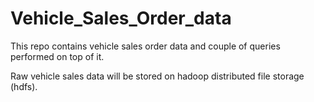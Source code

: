 # Vehicle_Sales_Order_data
This repo contains vehicle sales order data and couple of queries performed on top of it. 

Raw vehicle sales data will be stored on hadoop distributed file storage (hdfs).


